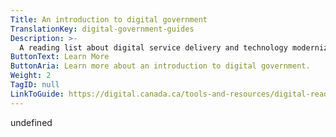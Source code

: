 ```yaml
---
Title: An introduction to digital government
TranslationKey: digital-government-guides
Description: >-
  A reading list about digital service delivery and technology modernization.
ButtonText: Learn More
ButtonAria: Learn more about an introduction to digital government.
Weight: 2
TagID: null
LinkToGuide: https://digital.canada.ca/tools-and-resources/digital-reading-list/
---
```


undefined
